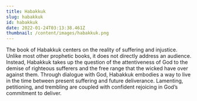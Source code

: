 ```yaml
---
title: Habakkuk
slug: habakkuk
id: habakkuk
date: 2022-01-24T03:13:38.461Z
thumbnail: /content/images/habakkuk.png
---
```

The book of Habakkuk centers on the reality of suffering and injustice. Unlike most other prophetic books, it does not directly address an audience. Instead, Habakkuk takes up the question of the attentiveness of God to the demise of righteous sufferers and the free range that the wicked have over against them. Through dialogue with God, Habakkuk embodies a way to live in the time between present suffering and future deliverance. Lamenting, petitioning, and trembling are coupled with confident rejoicing in God’s commitment to deliver.
